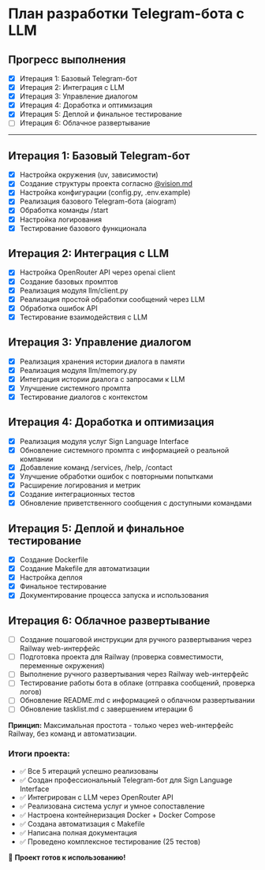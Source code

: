 # План разработки Telegram-бота с LLM

## Прогресс выполнения
- [x] Итерация 1: Базовый Telegram-бот
- [x] Итерация 2: Интеграция с LLM
- [x] Итерация 3: Управление диалогом
- [x] Итерация 4: Доработка и оптимизация
- [x] Итерация 5: Деплой и финальное тестирование
- [ ] Итерация 6: Облачное развертывание

---

## Итерация 1: Базовый Telegram-бот
- [x] Настройка окружения (uv, зависимости)
- [x] Создание структуры проекта согласно [@vision.md](vision.md#3-структура-проекта)
- [x] Настройка конфигурации (config.py, .env.example)
- [x] Реализация базового Telegram-бота (aiogram)
- [x] Обработка команды /start
- [x] Настройка логирования
- [x] Тестирование базового функционала

## Итерация 2: Интеграция с LLM
- [x] Настройка OpenRouter API через openai client
- [x] Создание базовых промптов
- [x] Реализация модуля llm/client.py
- [x] Реализация простой обработки сообщений через LLM
- [x] Обработка ошибок API
- [x] Тестирование взаимодействия с LLM

## Итерация 3: Управление диалогом
- [x] Реализация хранения истории диалога в памяти
- [x] Реализация модуля llm/memory.py
- [x] Интеграция истории диалога с запросами к LLM
- [x] Улучшение системного промпта
- [x] Тестирование диалогов с контекстом

## Итерация 4: Доработка и оптимизация
- [x] Реализация модуля услуг Sign Language Interface
- [x] Обновление системного промпта с информацией о реальной компании
- [x] Добавление команд /services, /help, /contact
- [x] Улучшение обработки ошибок с повторными попытками
- [x] Расширение логирования и метрик
- [x] Создание интеграционных тестов
- [x] Обновление приветственного сообщения с доступными командами

## Итерация 5: Деплой и финальное тестирование
- [x] Создание Dockerfile
- [x] Создание Makefile для автоматизации
- [x] Настройка деплоя
- [x] Финальное тестирование
- [x] Документирование процесса запуска и использования

## Итерация 6: Облачное развертывание
- [ ] Создание пошаговой инструкции для ручного развертывания через Railway web-интерфейс
- [ ] Подготовка проекта для Railway (проверка совместимости, переменные окружения)
- [ ] Выполнение ручного развертывания через Railway web-интерфейс
- [ ] Тестирование работы бота в облаке (отправка сообщений, проверка логов)
- [ ] Обновление README.md с информацией о облачном развертывании
- [ ] Обновление tasklist.md с завершением итерации 6

**Принцип:** Максимальная простота - только через web-интерфейс Railway, без команд и автоматизации.

### Итоги проекта:
- ✅ Все 5 итераций успешно реализованы
- ✅ Создан профессиональный Telegram-бот для Sign Language Interface
- ✅ Интегрирован с LLM через OpenRouter API
- ✅ Реализована система услуг и умное сопоставление
- ✅ Настроена контейнеризация Docker + Docker Compose
- ✅ Создана автоматизация с Makefile
- ✅ Написана полная документация
- ✅ Проведено комплексное тестирование (25 тестов)

🚀 **Проект готов к использованию!** 